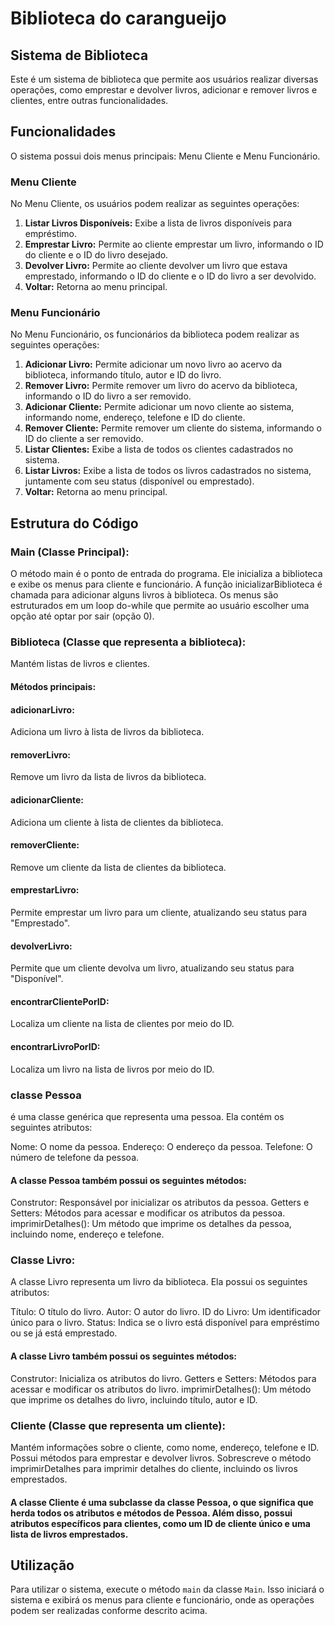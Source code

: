 # Biblioteca do carangueijo
## Sistema de Biblioteca

Este é um sistema de biblioteca que permite aos usuários realizar diversas operações, como emprestar e devolver livros, adicionar e remover livros e clientes, entre outras funcionalidades.

## Funcionalidades

O sistema possui dois menus principais: Menu Cliente e Menu Funcionário.

### Menu Cliente

No Menu Cliente, os usuários podem realizar as seguintes operações:

1. **Listar Livros Disponíveis:** Exibe a lista de livros disponíveis para empréstimo.
2. **Emprestar Livro:** Permite ao cliente emprestar um livro, informando o ID do cliente e o ID do livro desejado.
3. **Devolver Livro:** Permite ao cliente devolver um livro que estava emprestado, informando o ID do cliente e o ID do livro a ser devolvido.
0. **Voltar:** Retorna ao menu principal.

### Menu Funcionário

No Menu Funcionário, os funcionários da biblioteca podem realizar as seguintes operações:

1. **Adicionar Livro:** Permite adicionar um novo livro ao acervo da biblioteca, informando título, autor e ID do livro.
2. **Remover Livro:** Permite remover um livro do acervo da biblioteca, informando o ID do livro a ser removido.
3. **Adicionar Cliente:** Permite adicionar um novo cliente ao sistema, informando nome, endereço, telefone e ID do cliente.
4. **Remover Cliente:** Permite remover um cliente do sistema, informando o ID do cliente a ser removido.
5. **Listar Clientes:** Exibe a lista de todos os clientes cadastrados no sistema.
6. **Listar Livros:** Exibe a lista de todos os livros cadastrados no sistema, juntamente com seu status (disponível ou emprestado).
0. **Voltar:** Retorna ao menu principal.

## Estrutura do Código

### Main (Classe Principal):
O método main é o ponto de entrada do programa. 
Ele inicializa a biblioteca e exibe os menus para cliente e funcionário.
A função inicializarBiblioteca é chamada para adicionar alguns livros à biblioteca.
Os menus são estruturados em um loop do-while que permite ao usuário escolher uma opção até optar por sair (opção 0).

### Biblioteca (Classe que representa a biblioteca):
Mantém listas de livros e clientes.
#### Métodos principais:
#### adicionarLivro:
Adiciona um livro à lista de livros da biblioteca.
#### removerLivro:
Remove um livro da lista de livros da biblioteca.
#### adicionarCliente:
Adiciona um cliente à lista de clientes da biblioteca.
#### removerCliente:
Remove um cliente da lista de clientes da biblioteca.
#### emprestarLivro:
Permite emprestar um livro para um cliente, atualizando seu status para "Emprestado".
#### devolverLivro: 
Permite que um cliente devolva um livro, atualizando seu status para "Disponível".
#### encontrarClientePorID:
Localiza um cliente na lista de clientes por meio do ID.
#### encontrarLivroPorID:
Localiza um livro na lista de livros por meio do ID.
### classe Pessoa
é uma classe genérica que representa uma pessoa. Ela contém os seguintes atributos:

Nome: O nome da pessoa.
Endereço: O endereço da pessoa.
Telefone: O número de telefone da pessoa.

#### A classe Pessoa também possui os seguintes métodos:
Construtor: Responsável por inicializar os atributos da pessoa.
Getters e Setters: Métodos para acessar e modificar os atributos da pessoa.
imprimirDetalhes(): Um método que imprime os detalhes da pessoa, incluindo nome, endereço e telefone.

### Classe Livro:
A classe Livro representa um livro da biblioteca. Ela possui os seguintes atributos:

Título: O título do livro.
Autor: O autor do livro.
ID do Livro: Um identificador único para o livro.
Status: Indica se o livro está disponível para empréstimo ou se já está emprestado.

#### A classe Livro também possui os seguintes métodos:
Construtor: Inicializa os atributos do livro.
Getters e Setters: Métodos para acessar e modificar os atributos do livro.
imprimirDetalhes(): Um método que imprime os detalhes do livro, incluindo título, autor e ID.
### Cliente (Classe que representa um cliente):
Mantém informações sobre o cliente, como nome, endereço, telefone e ID.
Possui métodos para emprestar e devolver livros.
Sobrescreve o método imprimirDetalhes para imprimir detalhes do cliente, incluindo os livros emprestados.
#### A classe Cliente é uma subclasse da classe Pessoa, o que significa que herda todos os atributos e métodos de Pessoa. Além disso, possui atributos específicos para clientes, como um ID de cliente único e uma lista de livros emprestados.

## Utilização

Para utilizar o sistema, execute o método `main` da classe `Main`. Isso iniciará o sistema e exibirá os menus para cliente e funcionário, onde as operações podem ser realizadas conforme descrito acima.


